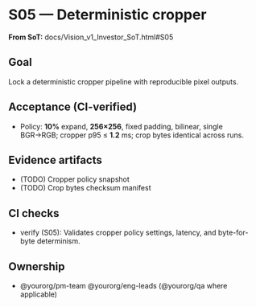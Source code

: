 # S05 — Deterministic cropper

**From SoT:** docs/Vision_v1_Investor_SoT.html#S05

## Goal
Lock a deterministic cropper pipeline with reproducible pixel outputs.

## Acceptance (CI-verified)
- Policy: **10%** expand, **256×256**, fixed padding, bilinear, single BGR→RGB; cropper p95 ≤ **1.2** ms; crop bytes identical across runs.

## Evidence artifacts
- (TODO) Cropper policy snapshot
- (TODO) Crop bytes checksum manifest

## CI checks
- verify (S05): Validates cropper policy settings, latency, and byte-for-byte determinism.

## Ownership
- @yourorg/pm-team @yourorg/eng-leads (@yourorg/qa where applicable)
